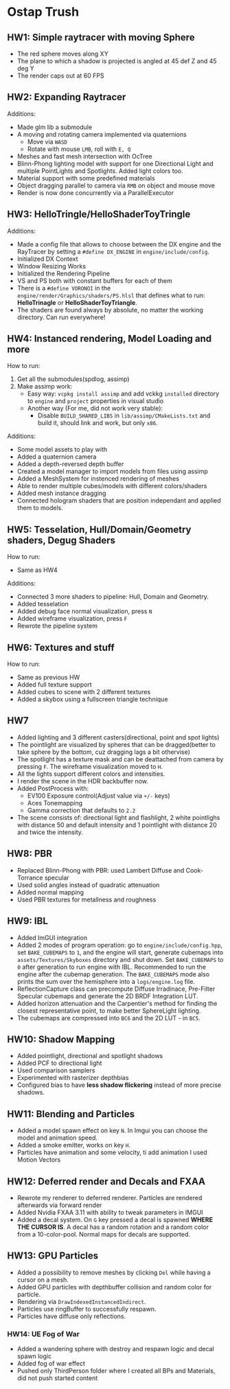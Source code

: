 # Ostap Trush

## HW1: Simple raytracer with moving Sphere
- The red sphere moves along XY
- The plane to which a shadow is projected is angled at 45 def Z and 45 deg Y
- The render caps out at 60 FPS

## HW2: Expanding Raytracer
Additions:
- Made glm lib a submodule
- A moving and rotating camera implemented via quaternions
	- Move via `WASD`
	- Rotate with mouse `LMB`, roll with `E, Q`
- Meshes and fast mesh intersection with OcTree
- Blinn-Phong lighting model with support for one Directional Light and multiple PointLights and Spotlights. Added light colors too.
- Material support with some predefined materials
- Object dragging parallel to camera via `RMB` on object and mouse move
- Render is now done concurrently via a ParallelExecutor

## HW3: HelloTringle/HelloShaderToyTringle
Additions:
- Made a config file that allows to choose between the DX engine and the RayTracer by setting a `#define DX_ENGINE` in `engine/include/config`.
- Initialized DX Context
- Window Resizing Works
- Initialized the Rendering Pipeline
- VS and PS both with constant buffers for each of them
- There is a `#define VORONOI` in the `engine/render/Graphics/shaders/PS.hlsl` that defines what to run: **HelloTrinagle** or **HelloShaderToyTriangle**.
- The shaders are found always by absolute, no matter the working directory. Can run everywhere!

## HW4: Instanced rendering, Model Loading and more
How to run:
1. Get all the submodules(spdlog, assimp)
2. Make assimp work:
	- Easy way: `vcpkg install assimp` and add vckkg `installed` directory to `engine` and `project` properties in visual studio
	- Another way (For me, did not work very stable):
		- Disable `BUILD_SHARED_LIBS` in `lib/assimp/CMakeLists.txt` and build it, should link and work, but only `x86`.

Additions:
- Some model assets to play with
- Added a quaternion camera
- Added a depth-reversed depth buffer
- Created a model manager to import models from files using assimp
- Added a MeshSystem for instenced rendering of meshes
- Able to render multiple cubes/models with different colors/shaders
- Added mesh instance dragging
- Connected hologram shaders that are position independant and applied them to models.

## HW5: Tesselation, Hull/Domain/Geometry shaders, Degug Shaders
How to run:
- Same as HW4

Additions:
- Connected 3 more shaders to pipeline: Hull, Domain and Geometry.
- Added tesselation
- Added debug face normal visualization, press `N`
- Added wireframe visualization, press `F`
- Rewrote the pipeline system

## HW6: Textures and stuff
How to run:
- Same as previous HW
- Added full texture support
- Added cubes to scene with 2 different textures
- Added a skybox using a fullscreen triangle technique

## HW7
- Added lighting and 3 different casters(directional, point and spot lights)
- The pointlight are visualized by spheres that can be dragged(better to take sphere by the bottom, cuz dragging lags a bit othervise)
- The spotlight has a texture mask and can be deattached from camera by pressing `F`. The wireframe visualization moved to `H`.
- All the lights support different colors and intensities.
- I render the scene in the HDR backbuffer now.
- Added PostProcess with:
	- EV100 Exposure control(Adjust value via `+/-` keys)
	- Aces Tonemapping
	- Gamma correction that defaults to `2.2`
- The scene consists of: directional light and flashlight, 2 white pointlighs with distance 50 and
default intensity and 1 pointlight with distance 20 and twice the intensity.

## HW8: PBR
- Replaced Blinn-Phong with PBR: used Lambert Diffuse and Cook-Torrance specular
- Used solid angles instead of quadratic attenuation
- Added normal mapping
- Used PBR textures for metallness and roughness

## HW9: IBL
- Added ImGUI integration
- Added 2 modes of program operation: go to `engine/include/config.hpp`, set `BAKE_CUBEMAPS` to `1`, and the engine will start, generate cubemaps into `assets/Textures/Skyboxes`
directory and shut down. Set `BAKE_CUBEMAPS` to `0` after generation to run engine with IBL. Recommended to run the engine after the cubemap generation.
The `BAKE_CUBEMAPS` mode also prints the sum over the hemisphere into a `logs/engine.log` file.
- ReflectionCapture class can precompute Diffuse Irradinace, Pre-Filter Specular cubemaps and generate the 2D BRDF Integration LUT.
- Added horizon attenuation and the Carpentier's method for finding the closest representative point, to make better SphereLight lighting.
- The cubemaps are compressed into `BC6` and the 2D LUT - in `BC5`.

## HW10: Shadow Mapping
- Added pointlight, directional and spotlight shadows
- Added PCF to directional light
- Used comparison samplers
- Experimented with rasterizer depthbias
- Configured bias to have **less shadow flickering** instead of more precise shadows.

## HW11: Blending and Particles
- Added a model spawn effect on key `N`. In Imgui you can choose the model and animation speed.
- Added a smoke emitter, works on key `H`.
- Particles have animation and some velocity, ti add animation I used Motion Vectors

## HW12: Deferred render and Decals and FXAA
- Rewrote my renderer to deferred renderer. Particles are rendered afterwards via forward render
- Added Nvidia FXAA 3.11 with ability to tweak parameters in IMGUI
- Added a decal system. On `G` key pressed a decal is spawned **WHERE THE CURSOR IS**. A decal has a random rotation and a random color from
a 10-color-pool. Normal maps for decals are supported.

## HW13: GPU Particles
- Added a possibility to remove meshes by clicking `Del` while having a cursor on a mesh.
- Added GPU particles with depthbuffer collision and random color for particle.
- Rendering via `DrawIndexedInstancedIndirect`.
- Particles use ringBuffer to successfully respawn.
- Particles have diffuse only reflections.

### HW14: UE Fog of War
- Added a wandering sphere with destroy and respawn logic and decal spawn logic
- Added fog of war effect
- Pushed only ThirdPerson folder where I created all BPs and Materials, did not push started content